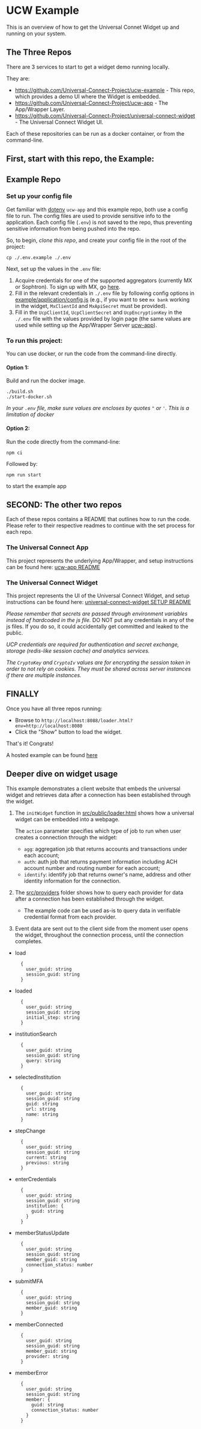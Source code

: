 # UCW Example

This is an overview of how to get the Universal Connet Widget up and running on your system.

## The Three Repos
There are 3 services to start to get a widget demo running locally.

They are:
- https://github.com/Universal-Connect-Project/ucw-example - This repo, which provides a demo UI where the Widget is embedded.
- https://github.com/Universal-Connect-Project/ucw-app - The App/Wrapper Layer.
- https://github.com/Universal-Connect-Project/universal-connect-widget - The Universal Connect Widget UI.

Each of these repositories can be run as a docker container, or from the command-line.

## First, start with this repo, the Example:

## Example Repo

### Set up your config file
Get familiar with [dotenv](https://www.npmjs.com/package/dotenv)
`ucw-app` and this example repo, both use a config file to run. The config files are used to provide sensitive info to
the application. Each config file (`.env`) is not saved to the repo, thus preventing sensitive information from being
pushed into the repo.

So, to begin, _clone this repo_, and create your config file in the root of the project:

```
cp ./.env.example ./.env
```
Next, set up the values in the `.env` file:
1. Acquire credentials for one of the supported aggregators (currently MX or Sophtron). To sign up with MX, go [here](https://dashboard.mx.com/sign_up).
2. Fill in the relevant credentials in `./.env` file by following config options in [example/application/config.js](../example/application/config.js) (e.g., if you want to see `mx bank` working in the widget, `MxClientId` and `MxApiSecret` must be provided).
3. Fill in the `UcpClientId`, `UcpClientSecret` and `UcpEncryptionKey` in the `./.env` file with the values provided by login page (the same values are used while setting up the App/Wrapper Server [ucw-app](https://github.com/Universal-Connect-Project/ucw-app)).

### To run this project:
You can use docker, or run the code from the command-line directly.

#### Option 1: 
Build and run the docker image.

```
./build.sh
./start-docker.sh
```
*In your `.env` file, make sure values are encloses by quotes `"` or `'`. This is a limitation of docker*

#### Option 2: 
Run the code directly from the command-line:

```
npm ci
```
Followed by: 
```
npm run start
```
to start the example app

## SECOND: The other two repos

Each of these repos contains a README that outlines how to run the code. Please refer to their respective readmes to 
continue with the set process for each repo.

### The Universal Connect App
This project represents the underlying App/Wrapper, and setup instructions can be found here: 
[ucw-app README](https://github.com/Universal-Connect-Project/ucw-apphttps://github.com/Universal-Connect-Project/ucw-app/blob/main/README.md)

### The Universal Connect Widget
This project represents the UI of the Universal Connect Widget, and setup instructions can be found here:
[universal-connect-widget SETUP README](https://github.com/Universal-Connect-Project/universal-connect-widget/blob/main/SETUP.md)

*Please remember that secrets are passed through environment variables instead of hardcoded in the js file.*
DO NOT put any credentials in any of the js files. If you do so, it could accidentally get committed and leaked to the public.

*UCP credentials are required for authentication and secret exchange, storage (redis-like session cache) and analytics services.*

*The `CryptoKey` and `CryptoIv` values are for encrypting the session token in order to not rely on cookies. They must be shared across server instances if there are multiple instances.*

## FINALLY
Once you have all three repos running:
- Browse to `http://localhost:8088/loader.html?env=http://localhost:8080`
- Click the "Show" button to load the widget. 

That's it! Congrats!

A hosted example can be found [here](https://demo.universalconnectproject.org/loader.html?env=https://widget.universalconnectproject.org)

## Deeper dive on widget usage
This example demonstrates a client website that embeds the universal widget and retrieves data after a connection has been established through the widget.
1. The `initWidget` function in [src/public/loader.html](src/public/loader.html) shows how a universal widget can be embedded into a webpage.

   The `action` parameter specifies which type of job to run when user creates a connection through the widget:
    - `agg`: aggregation job that returns accounts and transactions under each account;
    - `auth`: auth job that returns payment information including ACH account number and routing number for each account;
    - `identify`: identify job that returns owner's name, address and other identity information for the connection.
2. The [src/providers](src/providers) folder shows how to query each provider for data after a connection has been established through the widget.
    * The example code can be used as-is to query data in verifiable credential format from each provider.
3. Event data are sent out to the client side from the moment user opens the widget, throughout the connection process, until the connection completes.
- load
  ```
    {
      user_guid: string
      session_guid: string
    }
  ```
- loaded
  ```
    {
      user_guid: string
      session_guid: string
      initial_step: string
    }
  ```
- institutionSearch
  ```
    {
      user_guid: string
      session_guid: string
      query: string
    }
  ```
- selectedInstitution
  ```
    {
      user_guid: string
      session_guid: string
      guid: string
      url: string
      name: string
    }
  ```
- stepChange
  ```
    {
      user_guid: string
      session_guid: string
      current: string
      previous: string
    }
  ```
- enterCredentials
  ```
    {
      user_guid: string
      session_guid: string
      institution: {
        guid: string
      }
    }
  ```
- memberStatusUpdate
  ```
    {
      user_guid: string
      session_guid: string
      member_guid: string
      connection_status: number
    }
  ```
- submitMFA
  ```
    {
      user_guid: string
      session_guid: string
      member_guid: string
    }
  ```
- memberConnected
  ```
    {
      user_guid: string
      session_guid: string
      member_guid: string
      provider: string
    }
  ```
- memberError
  ```
    {
      user_guid: string
      session_guid: string
      member: {
        guid: string
        connection_status: number
      }
    }
  ```
